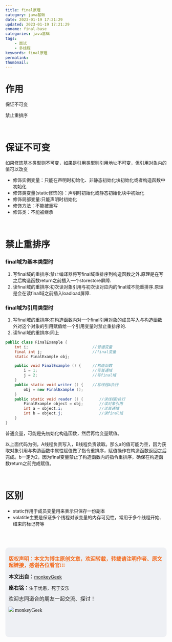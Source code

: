 ```yaml
---
title: final原理
category: java基础
date: 2023-01-19 17:21:29
updated: 2023-01-19 17:21:29
enname: final-base
categories: java基础
tags:
	- 面试
	- 多线程
keywords: final原理
permalink:
thumbnail:
---
```


# 作用

保证不可变<!--more-->

禁止重排序



</br>

# 保证不可变

如果修饰基本类型则不可变，如果是引用类型则引用地址不可变，但引用对象内的值可以改变



- 修饰实例变量：只能在声明时初始化、非静态初始化块初始化或者构造函数中初始化
- 修饰类变量(static修饰的)：声明时初始化或静态初始化块中初始化
- 修饰局部变量:只能声明时初始化
- 修饰方法：不能被重写
- 修饰类：不能被继承



</br>

# 禁止重排序

### final域为基本类型时

1. 写final域的重排序:禁止编译器将写final域重排序到构造函数之外.原理是在写之后构造函数return之前插入一个storestore屏障.
2. 读final域的重排序:初次读对象引用与初次读对应内的final域不能重排序.原理是会在读final域之前插入loadload屏障.



### final域为引用类型时

1. 写final域的重排序:在构造函数内对一个final引用对象的成员写入与构造函数外对这个对象的引用赋值给一个引用变量时禁止重排序的.
2. 读final域的重排序:同上



```java
public class FinalExample {
    int i;                            //普通变量
    final int j;                      //final变量
    static FinalExample obj;

    public void FinalExample () {     //构造函数
        i = 1;                        //写普通域
        j = 2;                        //写final域
    }
    public static void writer () {    //写线程A执行
        obj = new FinalExample ();
    }
    public static void reader () {       //读线程B执行
        FinalExample object = obj;       //读对象引用
        int a = object.i;                //读普通域
        int b = object.j;                //读final域
    }
}
```

普通变量，可能是先初始化构造函数，然后再给变量赋值。

以上面代码为例，A线程负责写入，B线程负责读取。那么a的值可能为空，因为获取对象引用与构造函数中属性赋值做了指令重排序，赋值操作在构造函数返回之后完成。b一定为2，因为final变量禁止了构造函数内的指令重排序，确保在构造函数return之前完成赋值。



</br>

# 区别

- static作用于成员变量用来表示只保存一份副本
- volatitle主要是保证多个线程对该变量的内存可见性，常用于多个线程开始、结束的标记符等



</br>

</br>

</br>

<script>
var _hmt = _hmt || [];
(function() {
  var hm = document.createElement("script");
  hm.src = "https://hm.baidu.com/hm.js?2f798e6b269c8a40f12bef25d7f1876d";
  var s = document.getElementsByTagName("script")[0]; 
  s.parentNode.insertBefore(hm, s);
})();
</script>

<div style="height:260px; background-color:rgb(238,240,244); padding:10px;border-radius:10px;">
    <p style="color:#f36c21;font:bold 16px/20px 'kaiTi';">
      版权声明：本文为博主原创文章，欢迎转载，转载请注明作者、原文超链接，感谢各位看官!!!
    </p>
    <p>
      <span style="font:bold 16px/20px 'kaiTi';">本文出自：</span><a href="https://monkeyGeek369.github.io">monkeyGeek</a> 
    </p>
    <p>
      <span style="font:bold 16px/20px 'kaiTi';">座右铭：</span><span>生于忧患，死于安乐</span> 
    </p>
    <p>
      <span style="font:16px/20px 'kaiTi';">欢迎志同道合的朋友一起交流、探讨！</span> 
    </p>
    <img style="height:auto; width:auto;flot:left;" src="../../../../image/monkey64.png" /><span style="font:16px/20px 'kaiTi';flot:left;">   monkeyGeek</span>


